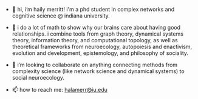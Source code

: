 - 👋 hi, i’m haily merritt! i'm a phd student in complex networks and cognitive science @ indiana university.
- 👀 i do a lot of math to show why  our brains care about having good relationships. i combine tools from graph theory, dynamical systems theory, information theory, and computational topology, as well as theoretical frameworks from neuroecology, autopoiesis and enactivism, evolution and development, epistemology, and philosophy of sociality.

- 💞️ i’m looking to collaborate on anything connecting methods from complexity science (like network science and dynamical systems) to social neuroecology.
- 📫 how to reach me: halamerr@iu.edu

<!---
h-merritt/h-merritt is a ✨ special ✨ repository because its `README.md` (this file) appears on your GitHub profile.
You can click the Preview link to take a look at your changes.
--->
